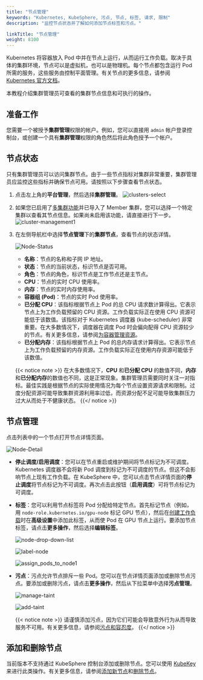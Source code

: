```yaml
---
title: "节点管理"
keywords: "Kubernetes, KubeSphere, 污点, 节点, 标签, 请求, 限制"
description: "监控节点状态并了解如何添加节点标签和污点。"

linkTitle: "节点管理"
weight: 8100
---
```


Kubernetes 将容器放入 Pod 中并在节点上运行，从而运行工作负载。取决于具体的集群环境，节点可以是虚拟机，也可以是物理机。每个节点都包含运行 Pod 所需的服务，这些服务由控制平面管理。有关节点的更多信息，请参阅[ Kubernetes 官方文档](https://kubernetes.io/zh/docs/concepts/architecture/nodes/)。

本教程介绍集群管理员可查看的集群节点信息和可执行的操作。

## 准备工作

您需要一个被授予**集群管理**权限的帐户。例如，您可以直接用 `admin` 帐户登录控制台，或创建一个具有**集群管理**权限的角色然后将此角色授予一个帐户。

## 节点状态

只有集群管理员可以访问集群节点。由于一些节点指标对集群非常重要，集群管理员应监控这些指标并确保节点可用。请按照以下步骤查看节点状态。

1. 点击左上角的**平台管理**，然后选择**集群管理**。
   ![clusters-select](/images/docs/zh-cn/cluster-administration/node-management/clusters-select.png)

2. 如果您已启用了[多集群功能](../../multicluster-management/)并已导入了 Member 集群，您可以选择一个特定集群以查看其节点信息。如果尚未启用该功能，请直接进行下一步。
    ![cluster-management1](/images/docs/zh-cn/cluster-administration/node-management/cluster-management1.png)

3. 在左侧导航栏中选择**节点管理**下的**集群节点**，查看节点的状态详情。

   ![Node-Status](/images/docs/zh-cn/cluster-administration/node-management/Node-Status.png)

   - **名称**：节点的名称和子网 IP 地址。
   - **状态**：节点的当前状态，标识节点是否可用。
   - **角色**：节点的角色，标识节点是工作节点还是主节点。
   - **CPU**：节点的实时 CPU 使用率。
   - **内存**：节点的实时内存使用率。
   - **容器组 (Pod)**：节点的实时 Pod 使用率。
   - **已分配 CPU**：该指标根据节点上 Pod 的总 CPU 请求数计算得出。它表示节点上为工作负载预留的 CPU 资源。工作负载实际正在使用 CPU 资源可能低于该数值。该指标对于 Kubernetes 调度器 (kube-scheduler) 非常重要。在大多数情况下，调度器在调度 Pod 时会偏向配得 CPU 资源较少的节点。有关更多信息，请参阅[为容器管理资源](https://kubernetes.io/zh/docs/concepts/configuration/manage-resources-containers/)。
   - **已分配内存**：该指标根据节点上 Pod 的总内存请求计算得出。它表示节点上为工作负载预留的内存资源。工作负载实际正在使用内存资源可能低于该数值。

    {{< notice note >}}
   在大多数情况下，**CPU** 和**已分配 CPU** 的数值不同，**内存**和**已分配内存**的数值也不同，这是正常现象。集群管理员需要同时关注一对指标。最佳实践是根据节点的实际使用情况为每个节点设置资源请求和限制。过度分配资源可能导致集群资源利用率过低，而资源分配不足可能导致集群压力过大从而处于不健康状态。
    {{</ notice >}}

## 节点管理

点击列表中的一个节点打开节点详情页面。

![Node-Detail](/images/docs/zh-cn/cluster-administration/node-management/Node-Detail.png)

- **停止调度/启用调度**：您可以在节点重启或维护期间将节点标记为不可调度。Kubernetes 调度器不会将新 Pod 调度到标记为不可调度的节点。但这不会影响节点上现有工作负载。在 KubeSphere 中，您可以点击节点详情页面的**停止调度**将节点标记为不可调度。再次点击此按钮（**启用调度**）可将节点标记为可调度。

- **标签**：您可以利用节点标签将 Pod 分配给特定节点。首先标记节点（例如，用 `node-role.kubernetes.io/gpu-node` 标记 GPU 节点），然后在[创建工作负载](../../project-user-guide/application-workloads/deployments/#步骤-5配置高级设置)时在**高级设置**中添加此标签，从而使 Pod 在 GPU 节点上运行。要添加节点标签，请点击**更多操作**，然后选择**编辑标签**。
   
    ![node-drop-down-list](/images/docs/zh-cn/cluster-administration/node-management/node-drop-down-list.png)
   
  ![label-node](/images/docs/zh-cn/cluster-administration/node-management/label-node.png)
   
  ![assign_pods_to_node1](/images/docs/zh-cn/cluster-administration/node-management/assign_pods_to_node1.png)
   
- **污点**：污点允许节点排斥一些 Pod。您可以在节点详情页面添加或删除节点污点。要添加或删除污点，请点击**更多操作**，然后从下拉菜单中选择**污点管理**。
  
   ![manage-taint](/images/docs/zh-cn/cluster-administration/node-management/manage-taint.png)

   ![add-taint](/images/docs/zh-cn/cluster-administration/node-management/add-taint.png)

    {{< notice note >}}
请谨慎添加污点，因为它们可能会导致意外行为从而导致服务不可用。有关更多信息，请参阅[污点和容忍度](https://kubernetes.io/zh/docs/concepts/scheduling-eviction/taint-and-toleration/)。
    {{</ notice >}}

## 添加和删除节点

当前版本不支持通过 KubeSphere 控制台添加或删除节点。您可以使用 [KubeKey](https://github.com/kubesphere/kubekey) 来进行此类操作。有关更多信息，请参阅[添加新节点](../../installing-on-linux/cluster-operation/add-new-nodes/)和[删除节点](../../installing-on-linux/cluster-operation/remove-nodes/)。

